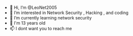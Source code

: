 - 👋 Hi, I’m @LeoNet2005
- 👀 I’m interested in Network Security , Hacking , and coding
- 🌱 I’m currently learning network security
- 💞️ I'm 13 years old
- 📫 I dont want you to reach me

<!---
LeoNet2005/LeoNet2005 is a ✨ special ✨ repository because its `README.md` (this file) appears on your GitHub profile.
You can click the Preview link to take a look at your changes.
--->
